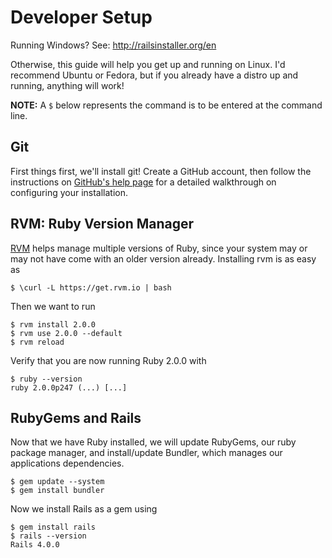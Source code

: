 # Developer Setup
Running Windows? See: http://railsinstaller.org/en

Otherwise, this guide will help you get up and running on Linux. I'd recommend
Ubuntu or Fedora, but if you already have a distro up and running, anything will
work!

**NOTE:** A `$` below represents the command is to be entered at the command line.

## Git
First things first, we'll install git! Create a GitHub account, then follow the instructions on
[GitHub's help page](https://help.github.com/articles/set-up-git#platform-linux)
for a detailed walkthrough on configuring your installation.

## RVM: Ruby Version Manager
[RVM](http://rvm.io/) helps manage multiple versions of Ruby, since your system may or may not
have come with an older version already. Installing rvm is as easy as
```
$ \curl -L https://get.rvm.io | bash
```

Then we want to run
```
$ rvm install 2.0.0
$ rvm use 2.0.0 --default
$ rvm reload
```

Verify that you are now running Ruby 2.0.0 with
```
$ ruby --version
ruby 2.0.0p247 (...) [...]
```

## RubyGems and Rails
Now that we have Ruby installed, we will update RubyGems, our ruby package manager, and install/update
Bundler, which manages our applications dependencies.
```
$ gem update --system
$ gem install bundler
```

Now we install Rails as a gem using
```
$ gem install rails
$ rails --version
Rails 4.0.0
```
